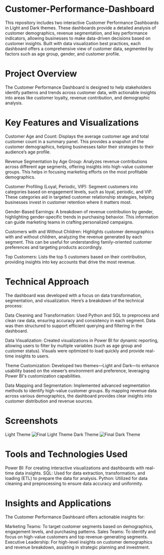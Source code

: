 # Customer-Performance-Dashboard
This repository includes two interactive Customer Performance Dashboards in Light and Dark themes. These dashboards provide a detailed analysis of customer demographics, revenue segmentation, and key performance indicators, allowing businesses to make data-driven decisions based on customer insights. Built with data visualization best practices, each dashboard offers a comprehensive view of customer data, segmented by factors such as age group, gender, and customer profile.

# Project Overview
The Customer Performance Dashboard is designed to help stakeholders identify patterns and trends across customer data, with actionable insights into areas like customer loyalty, revenue contribution, and demographic analysis.

# Key Features and Visualizations
Customer Age and Count:
Displays the average customer age and total customer count in a summary panel. This provides a snapshot of the customer demographics, helping businesses tailor their strategies to their audience’s age profile.

Revenue Segmentation by Age Group:
Analyzes revenue contributions across different age segments, offering insights into high-value customer groups. This helps in focusing marketing efforts on the most profitable demographics.

Customer Profiling (Loyal, Periodic, VIP):
Segment customers into categories based on engagement levels, such as loyal, periodic, and VIP. These categories aid in targeted customer relationship strategies, helping businesses invest in customer retention where it matters most.

Gender-Based Earnings:
A breakdown of revenue contribution by gender, highlighting gender-specific trends in purchasing behavior. This information can guide marketing teams in crafting personalized campaigns.

Customers with and Without Children:
Highlights customer demographics with and without children, analyzing the revenue generated by each segment. This can be useful for understanding family-oriented customer preferences and targeting products accordingly.

Top Customers:
Lists the top 5 customers based on their contribution, providing insights into key accounts that drive the most revenue.

# Technical Approach
The dashboard was developed with a focus on data transformation, segmentation, and visualization. Here’s a breakdown of the technical process:

Data Cleaning and Transformation:
Used Python and SQL to preprocess and clean raw data, ensuring accuracy and consistency in each segment. Data was then structured to support efficient querying and filtering in the dashboard.

Data Visualization:
Created visualizations in Power BI for dynamic reporting, allowing users to filter by multiple variables (such as age group and customer status). Visuals were optimized to load quickly and provide real-time insights to users.

Theme Customization:
Developed two themes—Light and Dark—to enhance usability based on the viewer’s environment and preference, leveraging Power BI's customization capabilities.

Data Mapping and Segmentation:
Implemented advanced segmentation methods to identify high-value customer groups. By mapping revenue data across various demographics, the dashboard provides clear insights into customer distribution and revenue sources.
# Screenshots
Light Theme
![Final Light Theme](https://github.com/user-attachments/assets/7e7f2eee-7009-454e-bcc6-cdbcdad1c1c6)
Dark Theme
![Final Dark Theme](https://github.com/user-attachments/assets/2e8c0a27-bdc9-4dc1-af84-081d405976eb)

# Tools and Technologies Used
Power BI: For creating interactive visualizations and dashboards with real-time data insights.
SQL: Used for data extraction, transformation, and loading (ETL) to prepare the data for analysis.
Python: Utilized for data cleaning and preprocessing to ensure data accuracy and uniformity.

# Insights and Applications
The Customer Performance Dashboard offers actionable insights for:

Marketing Teams: To target customer segments based on demographics, engagement levels, and purchasing patterns.
Sales Teams: To identify and focus on high-value customers and top revenue-generating segments.
Executive Leadership: For high-level insights on customer demographics and revenue breakdown, assisting in strategic planning and investment.
